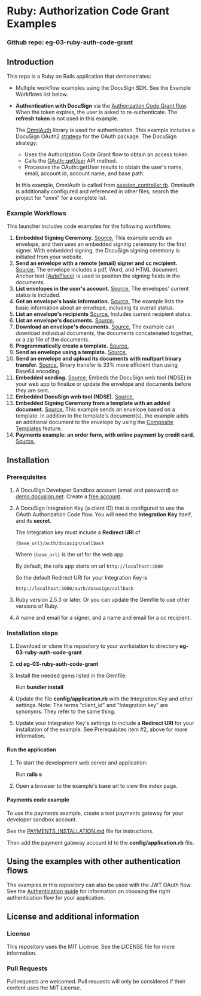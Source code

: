 # Ruby: Authorization Code Grant Examples

### Github repo: eg-03-ruby-auth-code-grant
## Introduction
This repo is a Ruby on Rails application that demonstrates:

* Multiple workflow examples using the DocuSign SDK. See the Example Workflows list below. 
* **Authentication with DocuSign** via the
[Authorization Code Grant flow](https://developers.docusign.com/esign-rest-api/guides/authentication/oauth2-code-grant).
  When the token expires, the user is asked to re-authenticate.
  The **refresh token** is not used in this example.

  The [OmniAuth](https://github.com/omniauth/omniauth) library is used
  for authentication. This example includes a DocuSign OAuth2
  [strategy](https://github.com/docusign/eg-03-ruby-auth-code-grant/blob/master/app/lib/docusign.rb)
  for the OAuth package. The DocuSign strategy:
  
  * Uses the Authorization Code Grant flow to obtain an access token.
  * Calls the [OAuth::getUser](https://developers.docusign.com/esign-rest-api/guides/authentication/user-info-endpoints)
    API method.
  * Processes the OAuth::getUser results to obtain the user's name, email,
    account id, account name, and base path.

  In this example, OmniAuth is called from 
  [session_controller.rb](https://github.com/docusign/eg-03-ruby-auth-code-grant/blob/master/app/controllers/session_controller.rb). Omniauth is additionally configured and referenced in other files, search the project for "omni" for a complete list.

### Example Workflows
This launcher includes code examples for the following workflows:

1. **Embedded Signing Ceremony.**
   [Source.](https://github.com/docusign/eg-03-ruby-auth-code-grant/blob/master/app/controllers/eg001_embedded_signing_controller.rb)
   This example sends an envelope, and then uses an embedded signing ceremony for the first signer.
   With embedded signing, the DocuSign signing ceremony is initiated from your website.
1. **Send an envelope with a remote (email) signer and cc recipient.**
   [Source.](https://github.com/docusign/eg-03-ruby-auth-code-grant/blob/master/app/controllers/eg002_signing_via_email_controller.rb)
   The envelope includes a pdf, Word, and HTML document.
   Anchor text ([AutoPlace](https://support.docusign.com/en/guides/AutoPlace-New-DocuSign-Experience)) is used to position the signing fields in the documents.
1. **List envelopes in the user's account.**
   [Source.](https://github.com/docusign/eg-03-ruby-auth-code-grant/blob/master/app/controllers/eg003_list_envelopes_controller.rb)
   The envelopes' current status is included.
1. **Get an envelope's basic information.**
   [Source.](https://github.com/docusign/eg-03-ruby-auth-code-grant/blob/master/app/controllers/eg004_envelope_info_controller.rb)
   The example lists the basic information about an envelope, including its overall status.
1. **List an envelope's recipients**
   [Source.](https://github.com/docusign/eg-03-ruby-auth-code-grant/blob/master/app/controllers/eg005_envelope_recipients_controller.rb)
   Includes current recipient status.
1. **List an envelope's documents.**
   [Source.](https://github.com/docusign/eg-03-ruby-auth-code-grant/blob/master/app/controllers/eg006_envelope_docs_controller.rb)
1. **Download an envelope's documents.**
   [Source.](https://github.com/docusign/eg-03-ruby-auth-code-grant/blob/master/app/controllers/eg007_envelope_get_doc_controller.rb)
   The example can download individual
   documents, the documents concatenated together, or a zip file of the documents.
1. **Programmatically create a template.**
   [Source.](https://github.com/docusign/eg-03-ruby-auth-code-grant/blob/master/app/controllers/eg008_create_template_controller.rb)
1. **Send an envelope using a template.**
   [Source.](https://github.com/docusign/eg-03-ruby-auth-code-grant/blob/master/app/controllers/eg009_use_template_controller.rb)
1. **Send an envelope and upload its documents with multpart binary transfer.**
   [Source.](https://github.com/docusign/eg-03-ruby-auth-code-grant/blob/master/app/controllers/eg010_send_binary_docs_controller.rb)
   Binary transfer is 33% more efficient than using Base64 encoding.
1. **Embedded sending.**
   [Source.](https://github.com/docusign/eg-03-ruby-auth-code-grant/blob/master/app/controllers/eg011_embedded_sending_controller.rb)
   Embeds the DocuSign web tool (NDSE) in your web app to finalize or update
   the envelope and documents before they are sent.
1. **Embedded DocuSign web tool (NDSE).**
   [Source.](https://github.com/docusign/eg-03-ruby-auth-code-grant/blob/master/app/controllers/eg012_embedded_console_controller.rb)
1. **Embedded Signing Ceremony from a template with an added document.**
   [Source.](https://github.com/docusign/eg-03-ruby-auth-code-grant/blob/master/app/controllers/eg013_add_doc_to_template_controller.rb)
   This example sends an envelope based on a template.
   In addition to the template's document(s), the example adds an
   additional document to the envelope by using the
   [Composite Templates](https://developers.docusign.com/esign-rest-api/guides/features/templates#composite-templates)
   feature.
1. **Payments example: an order form, with online payment by credit card.**
   [Source.](https://github.com/docusign/eg-03-ruby-auth-code-grant/blob/master/app/controllers/eg014_collect_payment_controller.rb)

<!--
1. **Get the envelope tab data.**
   Retrieve the tab (field) values for all of the envelope's recipients.
   [Source.](https://github.com/docusign/eg-03-ruby-auth-code-grant/blob/master/app/controllers/EG015EnvelopeTabData_controller.rb)
1. **Set envelope tab values.**
   The example creates an envelope and sets the initial values for its tabs (fields). Some of the tabs
   are set to be read-only, others can be updated by the recipient. The example also stores
   metadata with the envelope.
   [Source.](https://github.com/docusign/eg-03-ruby-auth-code-grant/blob/master/app/controllers/EG016SetTabValues_controller.rb)
1. **Set template tab values.**
   The example creates an envelope using a template and sets the initial values for its tabs (fields).
   The example also stores metadata with the envelope.
   [Source.](https://github.com/docusign/eg-03-ruby-auth-code-grant/blob/master/app/controllers/EG017SetTemplateTabValues_controller.rb)
1. **Get the envelope custom field data (metadata).**
   The example retrieves the custom metadata (custom data fields) stored with the envelope.
   [Source.](https://github.com/docusign/eg-03-ruby-auth-code-grant/blob/master/app/controllers/EG018EnvelopeCustomFieldData_controller.rb)
-->

## Installation

### Prerequisites
1. A DocuSign Developer Sandbox account (email and password) on [demo.docusign.net](https://demo.docusign.net).
   Create a [free account](https://go.docusign.com/o/sandbox/).
1. A DocuSign Integration Key (a client ID) that is configured to use the
   OAuth Authorization Code flow.
   You will need the **Integration Key** itself, and its **secret**.

   The Integration key must include a **Redirect URI** of

   `{base_url}/auth/docusign/callback`

   Where `{base_url}` is the url for the web app.

   By default, the rails app starts on url `http://localhost:3000`
   
   So the default Redirect URI for your Integration Key is

   `http://localhost:3000/auth/docusign/callback`

1. Ruby version 2.5.3 or later. Or you can update the Gemfile to use other versions of Ruby.
1. A name and email for a signer, and a name and email for a cc recipient.

### Installation steps
1. Download or clone this repository to your workstation to directory **eg-03-ruby-auth-code-grant**
1. **cd eg-03-ruby-auth-code-grant**
1. Install the needed gems listed in the Gemfile:

   Run **bundler install**
1. Update the file **config/application.rb**
     with the Integration Key and other settings.
     Note: The terms "client_id" and "Integration key" are synonyms. They refer to the same thing.

1. Update your Integration Key's settings to include a **Redirect URI** for
   your installation of the example. See Prerequisites item #2, above for more information.

#### Run the application
1. To start the development web server and application:

   Run **rails s** 
1. Open a browser to the example's base url to view the index page.

#### Payments code example
To use the payments example, create a
test payments gateway for your developer sandbox account.

See the
[PAYMENTS_INSTALLATION.md](https://github.com/docusign/eg-03-ruby-auth-code-grant/blob/master/PAYMENTS_INSTALLATION.md)
file for instructions.

Then add the payment gateway account id to the **config/application.rb** file.

## Using the examples with other authentication flows

The examples in this repository can also be used with the
JWT OAuth flow.
See the [Authentication guide](https://developers.docusign.com/esign-rest-api/guides/authentication)
for information on choosing the right authentication flow for your application.

## License and additional information

### License
This repository uses the MIT License. See the LICENSE file for more information.

### Pull Requests
Pull requests are welcomed. Pull requests will only be considered if their content
uses the MIT License.
